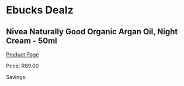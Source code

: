 
# Ebucks Dealz
## Nivea Naturally Good Organic Argan Oil, Night Cream - 50ml
[Product Page](https://www.ebucks.com/web/shop/productSelected.do?prodId=970718128&catId=1158500262)

Price: R89.00

Savings: 


	